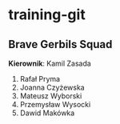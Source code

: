 # training-git
## Brave Gerbils Squad

**Kierownik**: Kamil Zasada

  1. Rafał Pryma 
  2. Joanna Czyżewska
  3. Mateusz Wyborski
  4. Przemysław Wysocki
  5. Dawid Makówka

